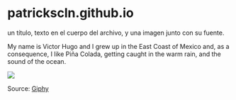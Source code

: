 # patrickscln.github.io

un título,
texto en el cuerpo del archivo, y
una imagen junto con su fuente.

My name is Victor Hugo and I grew up in the East Coast of Mexico and, as a consequence, I like Piña Colada, getting caught in the warm rain, and the sound of the ocean.

![](https://media.giphy.com/media/wVmVnHNvdHBPSWMB9r/giphy.gif)

Source: [Giphy](https://giphy.com/gifs/idea-concept-what-a-wVmVnHNvdHBPSWMB9r)
